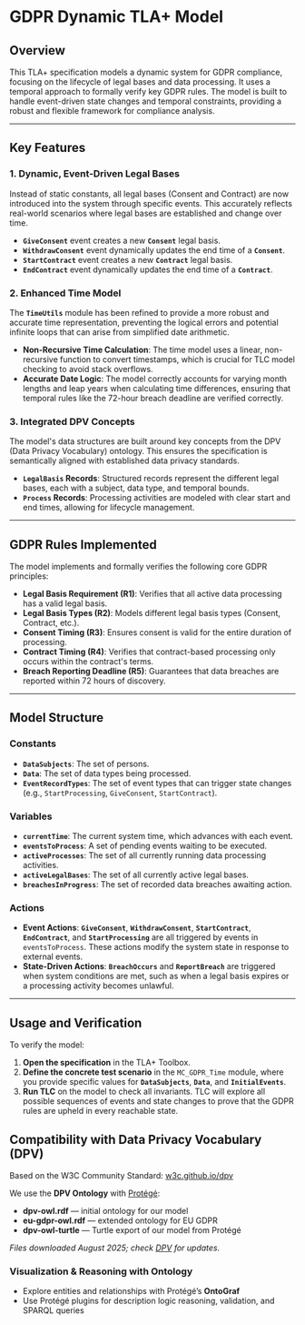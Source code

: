 # GDPR Dynamic TLA+ Model

## Overview

This TLA+ specification models a dynamic system for GDPR compliance, focusing on the lifecycle of legal bases and data processing. It uses a temporal approach to formally verify key GDPR rules. The model is built to handle event-driven state changes and temporal constraints, providing a robust and flexible framework for compliance analysis.

***

## Key Features

### 1. Dynamic, Event-Driven Legal Bases
Instead of static constants, all legal bases (Consent and Contract) are now introduced into the system through specific events. This accurately reflects real-world scenarios where legal bases are established and change over time.

- **`GiveConsent`** event creates a new **`Consent`** legal basis.
- **`WithdrawConsent`** event dynamically updates the end time of a **`Consent`**.
- **`StartContract`** event creates a new **`Contract`** legal basis.
- **`EndContract`** event dynamically updates the end time of a **`Contract`**.

### 2. Enhanced Time Model
The **`TimeUtils`** module has been refined to provide a more robust and accurate time representation, preventing the logical errors and potential infinite loops that can arise from simplified date arithmetic.

- **Non-Recursive Time Calculation**: The time model uses a linear, non-recursive function to convert timestamps, which is crucial for TLC model checking to avoid stack overflows.
- **Accurate Date Logic**: The model correctly accounts for varying month lengths and leap years when calculating time differences, ensuring that temporal rules like the 72-hour breach deadline are verified correctly.

### 3. Integrated DPV Concepts
The model's data structures are built around key concepts from the DPV (Data Privacy Vocabulary) ontology. This ensures the specification is semantically aligned with established data privacy standards.

- **`LegalBasis` Records**: Structured records represent the different legal bases, each with a subject, data type, and temporal bounds.
- **`Process` Records**: Processing activities are modeled with clear start and end times, allowing for lifecycle management.

***

## GDPR Rules Implemented

The model implements and formally verifies the following core GDPR principles:

- **Legal Basis Requirement (R1)**: Verifies that all active data processing has a valid legal basis.
- **Legal Basis Types (R2)**: Models different legal basis types (Consent, Contract, etc.).
- **Consent Timing (R3)**: Ensures consent is valid for the entire duration of processing.
- **Contract Timing (R4)**: Verifies that contract-based processing only occurs within the contract's terms.
- **Breach Reporting Deadline (R5)**: Guarantees that data breaches are reported within 72 hours of discovery.

***

## Model Structure

### Constants
- **`DataSubjects`**: The set of persons.
- **`Data`**: The set of data types being processed.
- **`EventRecordTypes`**: The set of event types that can trigger state changes (e.g., `StartProcessing`, `GiveConsent`, `StartContract`).

### Variables
- **`currentTime`**: The current system time, which advances with each event.
- **`eventsToProcess`**: A set of pending events waiting to be executed.
- **`activeProcesses`**: The set of all currently running data processing activities.
- **`activeLegalBases`**: The set of all currently active legal bases.
- **`breachesInProgress`**: The set of recorded data breaches awaiting action.

### Actions
- **Event Actions**: **`GiveConsent`**, **`WithdrawConsent`**, **`StartContract`**, **`EndContract`**, and **`StartProcessing`** are all triggered by events in `eventsToProcess`. These actions modify the system state in response to external events.
- **State-Driven Actions**: **`BreachOccurs`** and **`ReportBreach`** are triggered when system conditions are met, such as when a legal basis expires or a processing activity becomes unlawful.

***

## Usage and Verification

To verify the model:

1.  **Open the specification** in the TLA+ Toolbox.
2.  **Define the concrete test scenario** in the `MC_GDPR_Time` module, where you provide specific values for **`DataSubjects`**, **`Data`**, and **`InitialEvents`**.
3.  **Run TLC** on the model to check all invariants. TLC will explore all possible sequences of events and state changes to prove that the GDPR rules are upheld in every reachable state.


## Compatibility with Data Privacy Vocabulary (DPV)  
Based on the W3C Community Standard: [w3c.github.io/dpv](https://w3c.github.io/dpv/)  

We use the **DPV Ontology** with [Protégé](https://protege.stanford.edu/):  
- **dpv-owl.rdf** — initial ontology for our model  
- **eu-gdpr-owl.rdf** — extended ontology for EU GDPR  
- **dpv-owl-turtle** — Turtle export of our model from Protégé  

*Files downloaded August 2025; check [DPV](https://w3c.github.io/dpv/) for updates.*  

### Visualization & Reasoning with Ontology
- Explore entities and relationships with Protégé’s **OntoGraf**  
- Use Protégé plugins for description logic reasoning, validation, and SPARQL queries  
